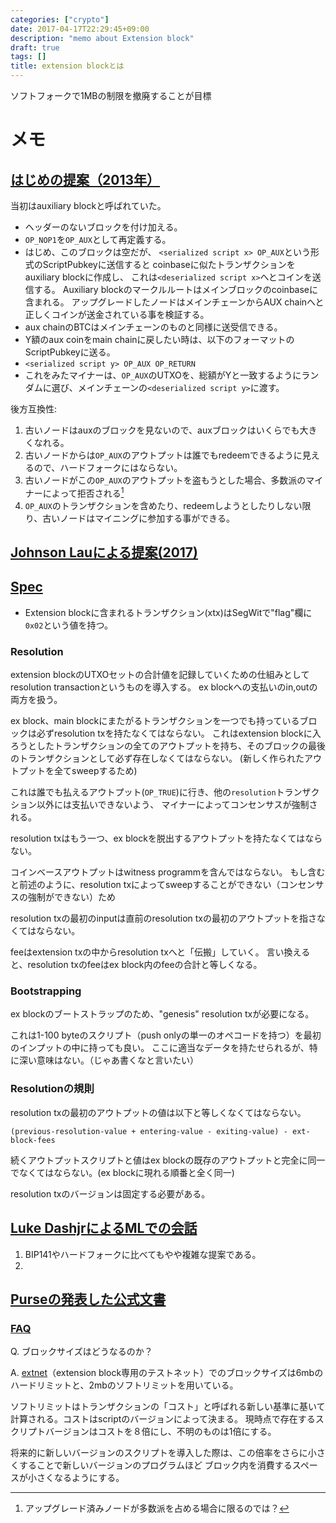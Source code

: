 ```yaml
---
categories: ["crypto"]
date: 2017-04-17T22:29:45+09:00
description: "memo about Extension block"
draft: true
tags: []
title: extension blockとは
---
```




ソフトフォークで1MBの制限を撤廃することが目標

# メモ

## [はじめの提案（2013年）](https://bitcointalk.org/index.php?topic=283746.0)

当初はauxiliary blockと呼ばれていた。

* ヘッダーのないブロックを付け加える。
* `OP_NOP1`を`OP_AUX`として再定義する。
* はじめ、このブロックは空だが、 `<serialized script x> OP_AUX`という形式のScriptPubkeyに送信すると
coinbaseに似たトランザクションをauxiliary blockに作成し、
これは`<deserialized script x>`へとコインを送信する。
Auxiliary blockのマークルルートはメインブロックのcoinbaseに含まれる。
アップグレードしたノードはメインチェーンからAUX chainへと正しくコインが送金されている事を検証する。
* aux chainのBTCはメインチェーンのものと同様に送受信できる。
* Y額のaux coinをmain chainに戻したい時は、以下のフォーマットのScriptPubkeyに送る。
 * `<serialized script y> OP_AUX OP_RETURN`
* これをみたマイナーは、`OP_AUX`のUTXOを、総額がYと一致するようにランダムに選び、メインチェーンの`<deserialized script y>`に渡す。

後方互換性:

1. 古いノードはauxのブロックを見ないので、auxブロックはいくらでも大きくなれる。
2. 古いノードからは`OP_AUX`のアウトプットは誰でもredeemできるように見えるので、ハードフォークにはならない。
3. 古いノードがこの`OP_AUX`のアウトプットを盗もうとした場合、多数派のマイナーによって拒否される[^1]
4. `OP_AUX`のトランザクションを含めたり、redeemしようとしたりしない限り、古いノードはマイニングに参加する事ができる。

[^1]: アップグレード済みノードが多数派を占める場合に限るのでは？

## [Johnson Lauによる提案(2017)](https://lists.linuxfoundation.org/pipermail/bitcoin-dev/2017-January/013490.html)



## [Spec](https://github.com/tothemoon-org/extension-blocks/blob/master/spec.md)

* Extension blockに含まれるトランザクション(xtx)はSegWitで"flag"欄に`0x02`という値を持つ。

### Resolution

extension blockのUTXOセットの合計値を記録していくための仕組みとしてresolution transactionというものを導入する。
ex blockへの支払いのin,outの両方を扱う。

ex block、main blockにまたがるトランザクションを一つでも持っているブロックは必ずresolution txを持たなくてはならない。
これはextension blockに入ろうとしたトランザクションの全てのアウトプットを持ち、そのブロックの最後のトランザクションとして必ず存在しなくてはならない。
(新しく作られたアウトプットを全てsweepするため)

これは誰でも払えるアウトプット(`OP_TRUE`)に行き、他の`resolution`トランザクション以外には支払いできないよう、
マイナーによってコンセンサスが強制される。

resolution txはもう一つ、ex blockを脱出するアウトプットを持たなくてはならない。

コインベースアウトプットはwitness programmを含んではならない。
もし含むと前述のように、resolution txによってsweepすることができない（コンセンサスの強制ができない）ため

resolution txの最初のinputは直前のresolution txの最初のアウトプットを指さなくてはならない。

feeはextension txの中からresolution txへと「伝搬」していく。
言い換えると、resolution txのfeeはex block内のfeeの合計と等しくなる。

### Bootstrapping

ex blockのブートストラップのため、"genesis" resolution txが必要になる。

これは1-100 byteのスクリプト（push onlyの単一のオペコードを持つ）を最初のインプットの中に持っても良い。
ここに適当なデータを持たせられるが、特に深い意味はない。（じゃあ書くなと言いたい）

### Resolutionの規則

resolution txの最初のアウトプットの値は以下と等しくなくてはならない。

`(previous-resolution-value + entering-value - exiting-value) - ext-block-fees`

続くアウトプットスクリプトと値はex blockの既存のアウトプットと完全に同一でなくてはならない。(ex blockに現れる順番と全く同一)

resolution txのバージョンは固定する必要がある。

## [Luke DashjrによるMLでの会話](https://lists.linuxfoundation.org/pipermail/bitcoin-dev/2017-April/013981.html)

1. BIP141やハードフォークに比べてもやや複雑な提案である。
2.


## [Purseの発表した公式文書](https://github.com/tothemoon-org/extension-blocks/blob/master/spec.md)



### [FAQ](https://medium.com/purse-essays/extension-block-commonly-asked-questions-dec3431b7d8d)

Q. ブロックサイズはどうなるのか？

A. [extnet](https://github.com/bcoin-org/bcoin-extension-blocks/issues/2)（extension block専用のテストネット）でのブロックサイズは6mbのハードリミットと、2mbのソフトリミットを用いている。

ソフトリミットはトランザクションの「コスト」と呼ばれる新しい基準に基いて計算される。コストはscriptのバージョンによって決まる。
現時点で存在するスクリプトバージョンはコストを８倍にし、不明のものは1倍にする。

将来的に新しいバージョンのスクリプトを導入した際は、この倍率をさらに小さくすることで新しいバージョンのプログラムほど
ブロック内を消費するスペースが小さくなるようにする。

